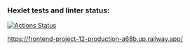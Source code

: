 ### Hexlet tests and linter status:
[![Actions Status](https://github.com/mariesukhova/frontend-project-12/workflows/hexlet-check/badge.svg)](https://github.com/mariesukhova/frontend-project-12/actions)

https://frontend-project-12-production-a68b.up.railway.app/